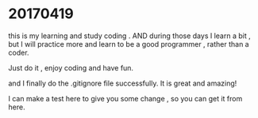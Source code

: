 # 20170419
this is my learning and study coding .
AND during those days I learn a bit , but I will practice more and learn to be a good programmer , rather than a coder.

Just do it , enjoy coding and have fun.

and I finally do the .gitignore file successfully. It is great and amazing!


I can make a test here to give you some change , so you can get it from here. 
